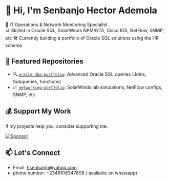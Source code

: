 # 👋 Hi, I'm Senbanjo Hector Ademola

🎯 IT Operations & Network Monitoring Specialist  
📊 Skilled in Oracle SQL, SolarWinds NPM/NTA, Cisco IOS, NetFlow, SNMP, etc 
🛠 Currently building a portfolio of Oracle SQL solutions using the HR schema

## 📂 Featured Repositories
- 🔍 [`oracle-dba-portfolio`](https://github.com/hectorsenabnjo/oracle-dba-portfolio): Advanced Oracle SQL queries (Joins, Subqueries, functions)
- 📈 [`networking-portfolio`](https://github.com/hectorsenbanjo/networking-portfolio): SolarWinds lab simulations, NetFlow configs, SNMP, etc

## 💰 Support My Work
If my projects help you, consider supporting me.

[![Sponsor](https://img.shields.io/badge/Sponsor-grey?logo=github&style=for-the-badge)](https://github.com/sponsors/hectorsenbanjo)

## 📫 Let's Connect
- Email: hsenbanjo@yahoo.com
- phone number: +2348106347608 ( available on whatsapp)
   
